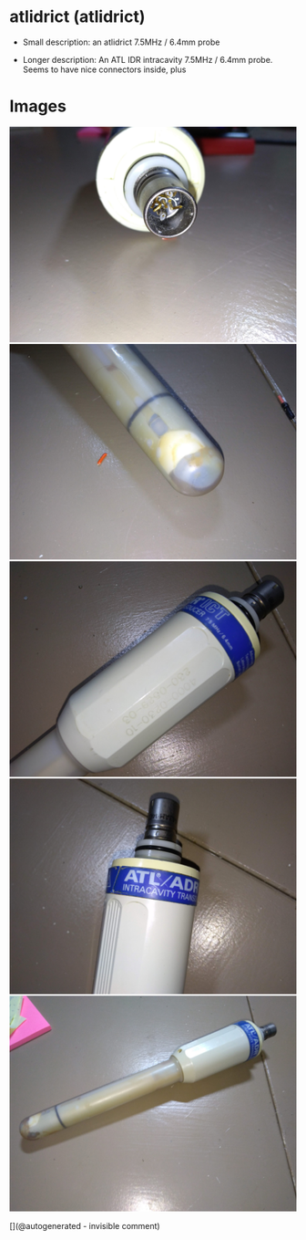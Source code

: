 # atlidrict (atlidrict)

* Small description: an atlidrict 7.5MHz / 6.4mm probe

* Longer description: An ATL IDR intracavity 7.5MHz / 6.4mm probe. Seems to have nice connectors inside, plus

# Images

![](/include/images/atladrict/P_20180811_201314.jpg)
![](/include/images/atladrict/P_20180811_201302.jpg)
![](/include/images/atladrict/P_20180811_201237.jpg)
![](/include/images/atladrict/P_20180811_201232.jpg)
![](/include/images/atladrict/P_20180811_201229.jpg)




[](@autogenerated - invisible comment)
